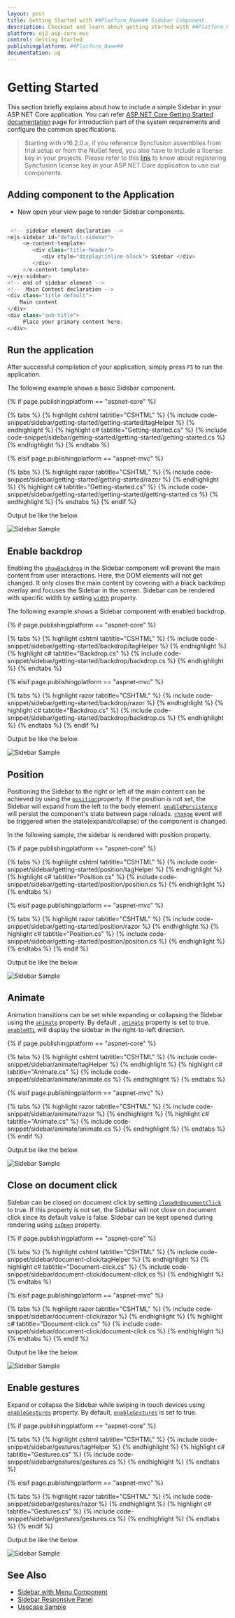 ```yaml
---
layout: post
title: Getting Started with ##Platform_Name## Sidebar Component
description: Checkout and learn about getting started with ##Platform_Name## Sidebar component of Syncfusion, and more details.
platform: ej2-asp-core-mvc
control: Getting Started
publishingplatform: ##Platform_Name##
documentation: ug
---
```



# Getting Started

This section briefly explains about how to include a simple Sidebar in your ASP.NET Core application. You can refer [ASP.NET Core Getting Started documentation](../../getting-started/) page for introduction part of the system requirements and configure the common specifications.

> Starting with v16.2.0.x, if you reference Syncfusion assemblies from trial setup or from the NuGet feed, you also have to include a license key in your projects. Please refer to this [link](https://help.syncfusion.com/common/essential-studio/licensing/license-key#aspnet-core) to know about registering Syncfusion license key in your ASP.NET Core application to use our components.

## Adding component to the Application

* Now open your view page to render Sidebar components.

```cs

 <!-- sidebar element declaration -->
<ejs-sidebar id="default-sidebar">
     <e-content-template>
        <div class="title-header">
           <div style="display:inline-block"> Sidebar </div>
        </div>
     </e-content-template>
</ejs-sidebar>
<!-- end of sidebar element -->
<!--  Main Content declaration -->
<div class="title default">
    Main content
</div>
<div class="sub-title">
     Place your primary content here.
</div>
```

## Run the application

After successful compilation of your application, simply press `F5` to run the application.

The following example shows a basic Sidebar component.

{% if page.publishingplatform == "aspnet-core" %}

{% tabs %}
{% highlight cshtml tabtitle="CSHTML" %}
{% include code-snippet/sidebar/getting-started/getting-started/tagHelper %}
{% endhighlight %}
{% highlight c# tabtitle="Getting-started.cs" %}
{% include code-snippet/sidebar/getting-started/getting-started/getting-started.cs %}
{% endhighlight %}
{% endtabs %}

{% elsif page.publishingplatform == "aspnet-mvc" %}

{% tabs %}
{% highlight razor tabtitle="CSHTML" %}
{% include code-snippet/sidebar/getting-started/getting-started/razor %}
{% endhighlight %}
{% highlight c# tabtitle="Getting-started.cs" %}
{% include code-snippet/sidebar/getting-started/getting-started/getting-started.cs %}
{% endhighlight %}
{% endtabs %}
{% endif %}



Output be like the below.

![Sidebar Sample](./images/getting_Started.png)

## Enable backdrop

Enabling the [`showBackdrop`](https://help.syncfusion.com/cr/aspnetcore-js2/Syncfusion.EJ2~Syncfusion.EJ2.Navigations.Sidebar~ShowBackdrop.html)  in the Sidebar component will prevent
the main content from user interactions.
Here, the DOM elements will not get changed. It only closes the main content by covering with a black backdrop overlay and focuses the Sidebar in the screen. Sidebar can be rendered with specific width by setting [`width`](https://help.syncfusion.com/cr/aspnetcore-js2/Syncfusion.EJ2~Syncfusion.EJ2.Navigations.Sidebar~Width.html) property.

The following example shows a Sidebar component with enabled backdrop.

{% if page.publishingplatform == "aspnet-core" %}

{% tabs %}
{% highlight cshtml tabtitle="CSHTML" %}
{% include code-snippet/sidebar/getting-started/backdrop/tagHelper %}
{% endhighlight %}
{% highlight c# tabtitle="Backdrop.cs" %}
{% include code-snippet/sidebar/getting-started/backdrop/backdrop.cs %}
{% endhighlight %}
{% endtabs %}

{% elsif page.publishingplatform == "aspnet-mvc" %}

{% tabs %}
{% highlight razor tabtitle="CSHTML" %}
{% include code-snippet/sidebar/getting-started/backdrop/razor %}
{% endhighlight %}
{% highlight c# tabtitle="Backdrop.cs" %}
{% include code-snippet/sidebar/getting-started/backdrop/backdrop.cs %}
{% endhighlight %}
{% endtabs %}
{% endif %}



Output be like the below.

![Sidebar Sample](./images/backdrop.png)

## Position

Positioning the Sidebar to the right or left of the main content can be achieved by using the [`position`](https://help.syncfusion.com/cr/aspnetcore-js2/Syncfusion.EJ2~Syncfusion.EJ2.Navigations.Sidebar~Position.html)property.
If the position is not set, the Sidebar will expand from the left to the body element.  [`enablePersistence`](https://help.syncfusion.com/cr/aspnetcore-js2/Syncfusion.EJ2~Syncfusion.EJ2.Navigations.Sidebar~EnablePersistence.html) will persist the component's state between page reloads. [`change`](https://help.syncfusion.com/cr/aspnetcore-js2/Syncfusion.EJ2~Syncfusion.EJ2.Navigations.Sidebar~Change.html) event will be triggered when the state(expand/collapse) of the component is changed.

In the following sample, the sidebar is rendered with position property.

{% if page.publishingplatform == "aspnet-core" %}

{% tabs %}
{% highlight cshtml tabtitle="CSHTML" %}
{% include code-snippet/sidebar/getting-started/position/tagHelper %}
{% endhighlight %}
{% highlight c# tabtitle="Position.cs" %}
{% include code-snippet/sidebar/getting-started/position/position.cs %}
{% endhighlight %}
{% endtabs %}

{% elsif page.publishingplatform == "aspnet-mvc" %}

{% tabs %}
{% highlight razor tabtitle="CSHTML" %}
{% include code-snippet/sidebar/getting-started/position/razor %}
{% endhighlight %}
{% highlight c# tabtitle="Position.cs" %}
{% include code-snippet/sidebar/getting-started/position/position.cs %}
{% endhighlight %}
{% endtabs %}
{% endif %}



Output be like the below.

![Sidebar Sample](./images/position.png)

## Animate

Animation transitions can be set while expanding or collapsing the Sidebar using the [`animate`](https://help.syncfusion.com/cr/aspnetcore-js2/Syncfusion.EJ2~Syncfusion.EJ2.Navigations.Sidebar~Animate.html) property. By default , [`animate`](https://help.syncfusion.com/cr/aspnetcore-js2/Syncfusion.EJ2~Syncfusion.EJ2.Navigations.Sidebar~Animate.html) property is set to true. [`enableRTL`](https://help.syncfusion.com/cr/aspnetcore-js2/Syncfusion.EJ2~Syncfusion.EJ2.Navigations.Sidebar~EnableRtl.html) will display the sidebar in the right-to-left direction.

{% if page.publishingplatform == "aspnet-core" %}

{% tabs %}
{% highlight cshtml tabtitle="CSHTML" %}
{% include code-snippet/sidebar/animate/tagHelper %}
{% endhighlight %}
{% highlight c# tabtitle="Animate.cs" %}
{% include code-snippet/sidebar/animate/animate.cs %}
{% endhighlight %}
{% endtabs %}

{% elsif page.publishingplatform == "aspnet-mvc" %}

{% tabs %}
{% highlight razor tabtitle="CSHTML" %}
{% include code-snippet/sidebar/animate/razor %}
{% endhighlight %}
{% highlight c# tabtitle="Animate.cs" %}
{% include code-snippet/sidebar/animate/animate.cs %}
{% endhighlight %}
{% endtabs %}
{% endif %}



Output be like the below.

![Sidebar Sample](./images/backdrop.png)

## Close on document click

Sidebar can be closed on document click by setting [`closeOnDocumentClick`](https://help.syncfusion.com/cr/aspnetcore-js2/Syncfusion.EJ2~Syncfusion.EJ2.Navigations.Sidebar~CloseOnDocumentClick.html) to true. If this property is not set, the Sidebar will not close on document click since its default value is false. Sidebar can be kept opened during rendering using [`isOpen`](https://help.syncfusion.com/cr/aspnetcore-js2/Syncfusion.EJ2~Syncfusion.EJ2.Navigations.Sidebar~IsOpen.html) property.

{% if page.publishingplatform == "aspnet-core" %}

{% tabs %}
{% highlight cshtml tabtitle="CSHTML" %}
{% include code-snippet/sidebar/document-click/tagHelper %}
{% endhighlight %}
{% highlight c# tabtitle="Document-click.cs" %}
{% include code-snippet/sidebar/document-click/document-click.cs %}
{% endhighlight %}
{% endtabs %}

{% elsif page.publishingplatform == "aspnet-mvc" %}

{% tabs %}
{% highlight razor tabtitle="CSHTML" %}
{% include code-snippet/sidebar/document-click/razor %}
{% endhighlight %}
{% highlight c# tabtitle="Document-click.cs" %}
{% include code-snippet/sidebar/document-click/document-click.cs %}
{% endhighlight %}
{% endtabs %}
{% endif %}



Output be like the below.

![Sidebar Sample](./imagesdocument-click.png)

## Enable gestures

Expand or collapse the Sidebar while swiping in touch devices using [`enableGestures`](https://help.syncfusion.com/cr/aspnetcore-js2/Syncfusion.EJ2~Syncfusion.EJ2.Navigations.Sidebar~EnableGestures.html) property. By default, [`enableGestures`](https://help.syncfusion.com/cr/aspnetcore-js2/Syncfusion.EJ2~Syncfusion.EJ2.Navigations.Sidebar~EnableGestures.html) is set to true.

{% if page.publishingplatform == "aspnet-core" %}

{% tabs %}
{% highlight cshtml tabtitle="CSHTML" %}
{% include code-snippet/sidebar/gestures/tagHelper %}
{% endhighlight %}
{% highlight c# tabtitle="Gestures.cs" %}
{% include code-snippet/sidebar/gestures/gestures.cs %}
{% endhighlight %}
{% endtabs %}

{% elsif page.publishingplatform == "aspnet-mvc" %}

{% tabs %}
{% highlight razor tabtitle="CSHTML" %}
{% include code-snippet/sidebar/gestures/razor %}
{% endhighlight %}
{% highlight c# tabtitle="Gestures.cs" %}
{% include code-snippet/sidebar/gestures/gestures.cs %}
{% endhighlight %}
{% endtabs %}
{% endif %}



Output be like the below.

![Sidebar Sample](./images/backdrop.png)

## See Also

* [Sidebar with Menu Component](https://ej2.syncfusion.com/aspnetcore/Sidebar/SidebarWithMenu#/material)
* [Sidebar Responsive Panel](https://ej2.syncfusion.com/aspnetcore/Sidebar/PanelWithResponsive#/material)
* [Usecase Sample](https://ej2.syncfusion.com/showcase/aspnetcore/webmail/ )
